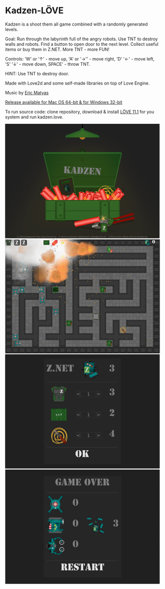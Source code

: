 # Kadzen-LÖVE

Kadzen is a shoot them all game combined with a randomly generated levels.

Goal: Run through the labyrinth full of the angry robots. Use TNT to destroy walls and robots. Find a button to open door to the next level. Collect useful items or buy them in Z.NET. More TNT - more FUN!

Controls: 'W' or '↑' - move up, 'A' or '→'' - move right, 'D' '←' - move left, 'S' '↓' - move down, SPACE' - throw TNT.

HINT: Use TNT to destroy door.

Made with Love2d and some self-made libraries on top of Love Engine.

Music by [Eric Matyas](www.soundimage.org)

[Release available for Mac OS 64-bit & for Windows 32-bit](https://github.com/schwarzbox/Kadzen-Love2d/releases)

To run source code: clone repository, download & install [LÖVE 11.1](https://love2d.org) for you system and run kadzen.love.

![Screenshot](screenshot/screenshot1.png)
![Screenshot](screenshot/screenshot2.png)
![Screenshot](screenshot/screenshot3.png)
![Screenshot](screenshot/screenshot4.png)
